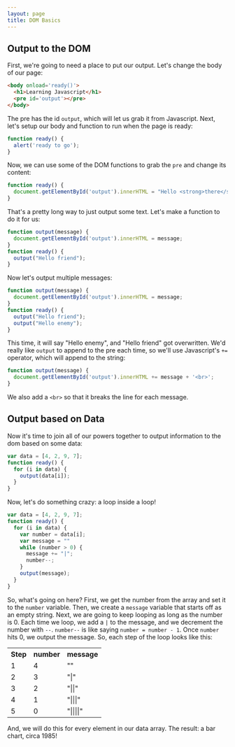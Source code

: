 ```yaml
---
layout: page
title: DOM Basics
---
```


## Output to the DOM
First, we're going to need a place to put our output. Let's change the body of our page:

```html
<body onload='ready()'>
  <h1>Learning Javascript</h1>
  <pre id='output'></pre>
</body>
```

The pre has the id `output`, which will let us grab it from Javascript. Next, let's setup our body and function to run when the page is ready:

```js
function ready() {
  alert('ready to go');
}
```

Now, we can use some of the DOM functions to grab the `pre` and change its content:

```js
function ready() {
  document.getElementById('output').innerHTML = "Hello <strong>there</strong>";
}
```

That's a pretty long way to just output some text. Let's make a function to do it for us:

```js
function output(message) {
  document.getElementById('output').innerHTML = message;
}
function ready() {
  output("Hello friend");
}
```

Now let's output multiple messages:

```js
function output(message) {
  document.getElementById('output').innerHTML = message;
}
function ready() {
  output("Hello friend");
  output("Hello enemy");
}
```

This time, it will say "Hello enemy", and "Hello friend" got overwritten. We'd really like `output` to append to the pre each time, so we'll use Javascript's `+=` operator, which will append to the string:

```js
function output(message) {
  document.getElementById('output').innerHTML += message + '<br>';
}
```

We also add a `<br>` so that it breaks the line for each message.

## Output based on Data

Now it's time to join all of our powers together to output information to the dom based on some data:

```js
var data = [4, 2, 9, 7];
function ready() {
  for (i in data) {
    output(data[i]);
  }
}
```

Now, let's do something crazy: a loop inside a loop!

```js
var data = [4, 2, 9, 7];
function ready() {
  for (i in data) {
    var number = data[i];
    var message = ""
    while (number > 0) {
      message += "|";
      number--;
    }
    output(message);
  }
}
```

So, what's going on here? First, we get the number from the array and set it to the `number` variable. Then, we create a `message` variable that starts off as an empty string. Next, we are going to keep looping as long as the number is 0. Each time we loop, we add a `|` to the message, and we decrement the number with `--`. `number--` is like saying `number = number - 1`. Once `number` hits 0, we output the message. So, each step of the loop looks like this:

<table class='table'>
  <tr>
    <th>Step</th>
    <th>number</th>
    <th>message</th>
  </tr>
  <tr><td>1</td><td>4</td><td>""</td></tr>
  <tr><td>2</td><td>3</td><td>"|"</td></tr>
  <tr><td>3</td><td>2</td><td>"||"</td></tr>
  <tr><td>4</td><td>1</td><td>"|||"</td></tr>
  <tr><td>5</td><td>0</td><td>"||||"</td></tr>
</table>

And, we will do this for every element in our data array. The result: a bar chart, circa 1985!

